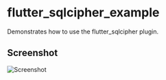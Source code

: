 # flutter_sqlcipher_example

Demonstrates how to use the flutter_sqlcipher plugin.

## Screenshot

![Screenshot](https://raw.githubusercontent.com/drydart/flutter_sqlcipher/master/example/screenshot.png)
